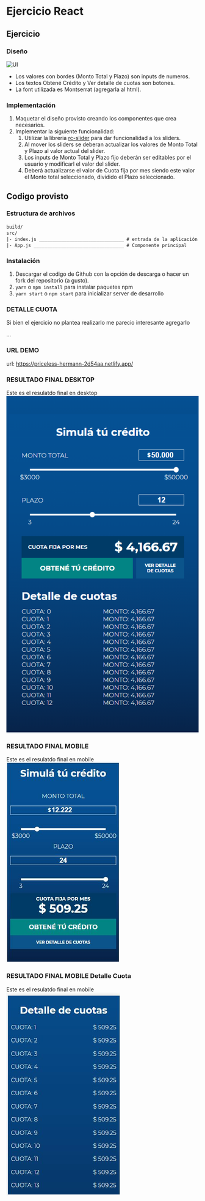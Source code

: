 # Ejercicio React

## Ejercicio

### Diseño

![UI](/ejercicio.jpg?raw=true)

-   Los valores con bordes (Monto Total y Plazo) son inputs de numeros.
-   Los textos Obtené Crédito y Ver detalle de cuotas son botones.
-   La font utilizada es Montserrat (agregarla al html).

### Implementación

1. Maquetar el diseño provisto creando los componentes que crea necesarios.
2. Implementar la siguiente funcionalidad:
    1. Utilizar la libreria [rc-slider](http://react-component.github.io/slider/) para dar funcionalidad a los sliders.
    2. Al mover los sliders se deberan actualizar los valores de Monto Total y Plazo al valor actual del slider.
    3. Los inputs de Monto Total y Plazo fijo deberán ser editables por el usuario y modificarl el valor del slider.
    4. Deberá actualizarse el valor de Cuota fija por mes siendo este valor el Monto total seleccionado, dividido el Plazo seleccionado.

## Codigo provisto

### Estructura de archivos

```
build/
src/
|- index.js _______________________________ # entrada de la aplicación
|- App.js _________________________________ # Componente principal
```

### Instalación

1. Descargar el codigo de Github con la opción de descarga o hacer un fork del repositorio (a gusto).
2. `yarn` o `npm install` para instalar paquetes npm
3. `yarn start` o `npm start` para inicializar server de desarrollo

### DETALLE CUOTA

Si bien el ejercicio no plantea realizarlo me parecio interesante agregarlo

...

### URL DEMO

url: https://priceless-hermann-2d54aa.netlify.app/

### RESULTADO FINAL DESKTOP

Este es el resulatdo final en desktop
![UI](/ejercicio-final.jpg?raw=true)

### RESULTADO FINAL MOBILE

Este es el resulatdo final en mobile
![UI](/ejercicio-final-mobile-final.jpg?raw=true)

### RESULTADO FINAL MOBILE Detalle Cuota

Este es el resulatdo final en mobile
![UI](/ejercicio-final-mobile-detalle-cuota-final.jpg?raw=true)
